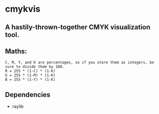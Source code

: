# cmykvis
## A hastily-thrown-together CMYK visualization tool.

## Maths:
```
C, M, Y, and K are percentages, so if you store them as integers, be sure to divide them by 100.
R = 255 * (1-C) * (1-K)
G = 255 * (1-M) * (1-K)
B = 255 * (1-Y) * (1-K)
```

## Dependencies
- raylib
